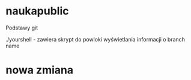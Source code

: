 # naukapublic
Podstawy git

./yourshell - zawiera skrypt do powloki wyświetlania informacji o branch name <branch>

# nowa zmiana

